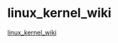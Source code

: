 # linux_kernel_wiki

[linux_kernel_wiki](https://github.com/0voice/linux_kernel_wiki/tree/main/%E6%96%87%E7%AB%A0)

